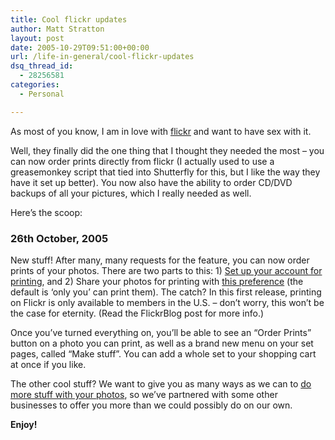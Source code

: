 ```yaml
---
title: Cool flickr updates
author: Matt Stratton
layout: post
date: 2005-10-29T09:51:00+00:00
url: /life-in-general/cool-flickr-updates
dsq_thread_id:
  - 28256581
categories:
  - Personal

---
```

As most of you know, I am in love with [flickr][1] and want to have sex with it.

Well, they finally did the one thing that I thought they needed the most &#8211; you can now order prints directly from flickr (I actually used to use a greasemonkey script that tied into Shutterfly for this, but I like the way they have it set up better). You now also have the ability to order CD/DVD backups of all your pictures, which I really needed as well.

Here&#8217;s the scoop:

### 26th October, 2005

New stuff! After many, many requests for the feature, you can now order prints of your photos. There are two parts to this: 1) [Set up your account for printing][2], and 2) Share your photos for printing with [this preference][3] (the default is &#8216;only you&#8217; can print them). The catch? In this first release, printing on Flickr is only available to members in the U.S. &#8211; don&#8217;t worry, this won&#8217;t be the case for eternity. (Read the FlickrBlog post for more info.)

Once you&#8217;ve turned everything on, you&#8217;ll be able to see an &#8220;Order Prints&#8221; button on a photo you can print, as well as a brand new menu on your set pages, called &#8220;Make stuff&#8221;. You can add a whole set to your shopping cart at once if you like.

The other cool stuff? We want to give you as many ways as we can to [do more stuff with your photos][4], so we&#8217;ve partnered with some other businesses to offer you more than we could possibly do on our own.

**Enjoy!**

 [1]: https://www.flickr.com/photos/mugsy/
 [2]: https://www.flickr.com/account/printing/setup/
 [3]: https://www.flickr.com/account/printing/
 [4]: https://www.flickr.com/do/more/